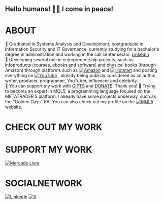 ## Hello humans! 👋🧿 I come in peace! 

# ABOUT
🧿 Graduated in Systems Analysis and Development, postgraduate in Information Security and IT Governance, currently studying for a bachelor's degree in administration and working in the call center sector. [LinkedIn](https://www.linkedin.com/in/samuelcavalcanticosta/)<br>
🧿 Developing several online entrepreneurship projects, such as infoproducts (courses, ebooks and software) and physical books (through Amazon) through platforms such as [![Amazon](https://img.shields.io/badge/Amazon-Shop-orange?style=for-the-badge&logo=amazon)](https://www.amazon.com/stores/Samuel-Cavalcanti-Costa/author/B0DQ8SPJVW?language=pt&ref=sr_ntt_srch_lnk_1&qid=1740783935&sr=8-1&isDramIntegrated=true&shoppingPortalEnabled=true)
 and [![Hotmart](https://img.shields.io/badge/Hotmart-Explore%20Courses-blue?style=for-the-badge)](https://hotmart.com/en/marketplace/products?q=SAMUEL%20CAVALCANTI%20COSTA)
 and posting everything on [![YouTube](https://img.shields.io/badge/YouTube-SUBSCRIBE-red?style=for-the-badge&logo=youtube)](https://www.youtube.com/@SamuelCavalcantiCosta?sub_confirmation=1)
, already being publicly considered as an author, writer, producer, programmer, YouTuber, influencer and celebrity. <br>
🧿 You can support my work with [GIFTS](https://www.mercadolivre.com.br/presentes/presentei-me-8u5sv) and [DONATE](https://link.mercadopago.com.br/samuelccosta1991). Thank you!
🧿 Trying to become an expert in MQL5, a programming language focused on the METATRADER 5 platform, I already have some projects underway, such as the "Golden Days" EA. You can also check out my profile on the [![MQL5](https://img.shields.io/badge/MQL5-Expert%20Advisor-blue?style=for-the-badge)](https://www.mql5.com/en/users/samuelcavalcanticosta)
 website.

# CHECK OUT MY WORK

# SUPPORT MY WORK
[![Mercado Livre](https://img.shields.io/badge/Mercado%20Livre-Send%20Me%20Gifts-yellow?style=for-the-badge&logo=shopping-cart)](https://www.mercadolivre.com.br/presentes/presentei-me-8u5sv)

# SOCIALNETWORK <br>
[![LinkedIn](https://img.shields.io/badge/LinkedIn-Connect-blue?style=for-the-badge&logo=linkedin)](https://www.linkedin.com/in/samuelcavalcanticosta/)
[![X](https://img.shields.io/badge/X-Follow-black?style=for-the-badge&logo=twitter)](https://x.com/scc10021991)
